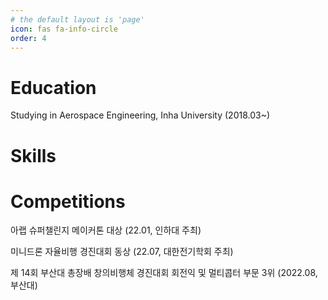 ```yaml
---
# the default layout is 'page'
icon: fas fa-info-circle
order: 4
---
```


# Education
Studying in Aerospace Engineering, Inha University (2018.03~)


# Skills

# Competitions
아랩 슈퍼챌린지 메이커톤 대상 (22.01, 인하대 주최)

미니드론 자율비행 경진대회 동상 (22.07, 대한전기학회 주최)

제 14회 부산대 총장배 창의비행체 경진대회 회전익 및 멀티콥터 부문 3위 (2022.08, 부산대)